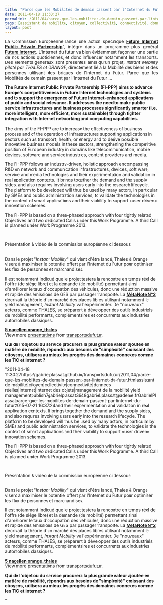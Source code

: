 ```yaml
---
title: "Parce que les Mobilités de demain passent par l'Internet du Futur"
date: 2011-04-18 11:30:27
permalink: /2011/04/parce-que-les-mobilites-de-demain-passent-par-linternet-du-futur.html
tags: [assistant de mobilité, citoyen, collectivité, connectivité, données réelles, internet, internet des objets, management de la mobilité, yield management]
layout: post
---
```


<p style="text-align: justify">La Commission Européenne lance une action spécifique <strong><a href=""http://ec.europa.eu/information_society/activities/foi/lead/fippp/index_en.htm"" target=""_blank"">Future Internet Public Private Partnership</a></strong>", intégré dans un programme plus général <strong><a href=""http://www.future-internet.eu/home.html"" target=""_blank"">Future Internet</a></strong>. L'internet du futur va bien évidemment façonner une partie de nos actions quotidiennes, et donc influencer notamment les transports. Des éléments généraux sont présentés ainsi qu'un projet, <em>Instant Mobility piloté par THALES et ORANGE</em>, directement lié à la Mobilité des biens et des personnes utilisant des briques de l'Internet du Futur. Parce que les Mobilités de demain passent par l'Internet du Futur ... </p>  <!--more-->   <p style=""text-align: justifypadding-left: 30px""><strong>The Future Internet Public Private Partnership (FI-PPP) aims to advance Europe's competitiveness in Future Internet technologies and systems and to support the emergence of Future Internet-enhanced applications of public and social relevance. It addresses the need to make public service infrastructures and business processes significantly smarter (i.e. more intelligent, more efficient, more sustainable) through tighter integration with Internet networking and computing capabilities.<br /><br /></strong>The aims of the FI-PPP are to increase the effectiveness of business process and of the operation of infrastructures supporting applications in sectors such as transport, health, or energy and to derive possible innovative business models in these sectors, strengthening the competitive position of European industry in domains like telecommunication, mobile devices, software and service industries, content providers and media.</p> <p style=""text-align: justifypadding-left: 30px"">The FI-PPP follows an industry-driven, holistic approach encompassing R&D on network and communication infrastructures, devices, soft ware, service and media technologies and their experimentation and validation in real application contexts. It brings together the demand and the supply sides, and also requires involving users early into the research lifecycle. The platform to be developed will thus be used by many actors, in particular by SMEs and public administration services, to validate the technologies in the context of smart applications and their viability to support «user driven» innovation schemes.</p> <p style=""text-align: justifypadding-left: 30px"">The FI-PPP is based on a three-phased approach with four tightly related Objectives and two dedicated Calls under this Work Programme. A third Call is planned under Work Programme 2013.<br /><br /></p> <p><a href="https://gabrielplassat.github.io/transportsdufutur/wp-content/uploads/sites/6/old/6a0120a66d2ad4970b014e87e4a661970d-800wi.jpg"" rel=""lightbox""><img alt=""Instant_mobility"" class=""asset  asset-image at-xid-6a0120a66d2ad4970b014e87e4a661970d"" src=""/wp-content/uploads/sites/6/old/6a0120a66d2ad4970b014e87e4a661970d-500wi.jpg"" style=""margin-left: automargin-right: auto"" title=""Instant_mobility"" /></a></p> <p>Présentation & vidéo de la commission européenne ci dessous:<br /> </p>  <p style=""text-align: justify"">Dans le projet "<em>Instant Mobility</em>" qui vient d'être lancé, Thales & Orange visent à maximiser le potentiel offert par l'Internet du Futur pour optimiser les flux de personnes et marchandises.</p> <p style=""text-align: justify"">Il est notamment indiqué que le projet testera la rencontre en temps réel de l'offre (de siège libre) et la demande (de mobilité) permettant ainsi d'améliorer le taux d'occupation des véhicules, donc une réduction massive et rapide des émissions de GES par passager transporté. La <strong><a href="https://gabrielplassat.github.io/transportsdufutur/2010/03/metanote-tdf-2-le-marche-des-mobilites-20.html"" target=""_blank"">MétaNote N°2</a></strong> décrivait la théorie d'un marché des places libres utilisant notamment le yield management, <em>Instant Mobility </em>va l'expérimenter. De "nouveaux" acteurs, comme THALES, se préparent à développer des outils industriels de mobilité performants, complémentaires et concurrents aux industries automobiles classiques.</p> <div id=""__ss_7661472"" style=""width: 425px""><strong style=""margin: 12px 0 4px""><a href=""http://www.slideshare.net/transportsdufutur/5-nagellen-orangethales"" title=""5 nagellen orange_thales"">5 nagellen orange_thales</a></strong>         <div style=""padding: 5px 0 12px"">View more <a href=""http://www.slideshare.net/"">presentations</a> from <a href=""http://www.slideshare.net/transportsdufutur"">transportsdufutur</a>.</div> </div> <p style=""text-align: justify""><strong>Qui de l'objet ou du service procurera la plus grande valeur ajoutée en matière de mobilité, répondra aux besoins de "simplexité" croissant des citoyens, utilisera au mieux les progrès des domaines connexes comme les TIC et internet ?</strong></p>"2011-04-18 11:30:27https://gabrielplassat.github.io/transportsdufutur/2011/04/parce-que-les-mobilites-de-demain-passent-par-linternet-du-futur.htmlassistant de mobilité|citoyen|collectivité|connectivité|données réelles|internet|internet des objets|management de la mobilité|yield managementpublish7gabrielplassat3948gabriel.plassat@ademe.frGabrielPlassatparce-que-les-mobilites-de-demain-passent-par-linternet-du-futur2015-07-21 16:37:24and their experimentation and validation in real application contexts. It brings together the demand and the supply sides, and also requires involving users early into the research lifecycle. The platform to be developed will thus be used by many actors, in particular by SMEs and public administration services, to validate the technologies in the context of smart applications and their viability to support «user driven» innovation schemes.</p> <p style=""text-align: justifypadding-left: 30px"">The FI-PPP is based on a three-phased approach with four tightly related Objectives and two dedicated Calls under this Work Programme. A third Call is planned under Work Programme 2013.<br /><br /></p> <p><a href="https://gabrielplassat.github.io/transportsdufutur/wp-content/uploads/sites/6/old/6a0120a66d2ad4970b014e87e4a661970d-800wi.jpg"" rel=""lightbox""><img alt=""Instant_mobility"" class=""asset  asset-image at-xid-6a0120a66d2ad4970b014e87e4a661970d"" src=""/wp-content/uploads/sites/6/old/6a0120a66d2ad4970b014e87e4a661970d-500wi.jpg"" style=""margin-left: automargin-right: auto"" title=""Instant_mobility"" /></a></p> <p>Présentation & vidéo de la commission européenne ci dessous:<br /> </p>  <p style=""text-align: justify"">Dans le projet "<em>Instant Mobility</em>" qui vient d'être lancé, Thales & Orange visent à maximiser le potentiel offert par l'Internet du Futur pour optimiser les flux de personnes et marchandises.</p> <p style=""text-align: justify"">Il est notamment indiqué que le projet testera la rencontre en temps réel de l'offre (de siège libre) et la demande (de mobilité) permettant ainsi d'améliorer le taux d'occupation des véhicules, donc une réduction massive et rapide des émissions de GES par passager transporté. La <strong><a href="https://gabrielplassat.github.io/transportsdufutur/2010/03/metanote-tdf-2-le-marche-des-mobilites-20.html"" target=""_blank"">MétaNote N°2</a></strong> décrivait la théorie d'un marché des places libres utilisant notamment le yield management, <em>Instant Mobility </em>va l'expérimenter. De "nouveaux" acteurs, comme THALES, se préparent à développer des outils industriels de mobilité performants, complémentaires et concurrents aux industries automobiles classiques.</p> <div id=""__ss_7661472"" style=""width: 425px""><strong style=""margin: 12px 0 4px""><a href=""http://www.slideshare.net/transportsdufutur/5-nagellen-orangethales"" title=""5 nagellen orange_thales"">5 nagellen orange_thales</a></strong>         <div style=""padding: 5px 0 12px"">View more <a href=""http://www.slideshare.net/"">presentations</a> from <a href=""http://www.slideshare.net/transportsdufutur"">transportsdufutur</a>.</div> </div> <p style=""text-align: justify""><strong>Qui de l'objet ou du service procurera la plus grande valeur ajoutée en matière de mobilité, répondra aux besoins de "simplexité" croissant des citoyens, utilisera au mieux les progrès des domaines connexes comme les TIC et internet ?</strong></p>"
